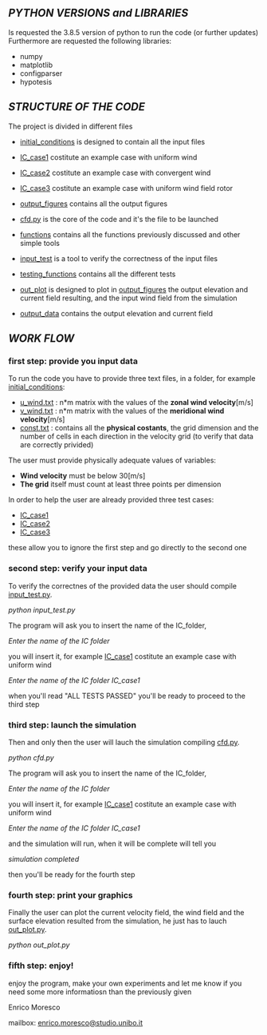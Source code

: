## _PYTHON VERSIONS and LIBRARIES_

Is requested the 3.8.5 version of python to run the code (or further updates)
Furthermore are requested the following libraries: 
* numpy
* matplotlib 
* configparser
* hypotesis

## _STRUCTURE OF THE CODE_

The project is divided in different files

* [initial_conditions](https://github.com/enricomoresco/Software-and-Computing-Repository/blob/master/initial_conditions) is designed to contain all the input files
* [IC_case1](https://github.com/enricomoresco/Software-and-Computing-Repository/blob/master/IC_case1) costitute an example case with uniform wind
* [IC_case2](https://github.com/enricomoresco/Software-and-Computing-Repository/blob/master/IC_case2) costitute an example case with convergent wind
* [IC_case3](https://github.com/enricomoresco/Software-and-Computing-Repository/blob/master/IC_case3) costitute an example case with uniform wind field rotor

* [output_figures](https://github.com/enricomoresco/Software-and-Computing-Repository/blob/master/output_figures) contains all the output figures
* [cfd.py](https://github.com/enricomoresco/Software-and-Computing-Repository/blob/master/cfd.py) is the core of the code and it's the file to be launched
* [functions](https://github.com/enricomoresco/Software-and-Computing-Repository/blob/master/functions) contains all the functions previously discussed and other simple tools
* [input_test](https://github.com/enricomoresco/Software-and-Computing-Repository/blob/master/input_test) is a tool to verify the correctness of the input files
* [testing_functions](https://github.com/enricomoresco/Software-and-Computing-Repository/blob/master/test_functions) contains all the different tests
* [out_plot](https://github.com/enricomoresco/Software-and-Computing-Repository/blob/master/out_plot) is designed to plot in [output_figures](https://github.com/enricomoresco/Software-and-Computing-Repository/blob/master/output_figures) the output elevation and current field resulting, and the input wind field from the simulation
* [output_data](https://github.com/enricomoresco/Software-and-Computing-Repository/blob/master/output_data) contains the output elevation and current field

## _WORK FLOW_


### first step: provide you input data
To run the code you have to provide three text files, in a folder, for example [initial_conditions](https://github.com/enricomoresco/Software-and-Computing-Repository/blob/master/initial_conditions):

* [u_wind.txt](https://github.com/enricomoresco/Software-and-Computing-Repository/blob/master/initial_conditions/u_wind.txt) : n*m matrix with the values of the **zonal wind velocity**[m/s]
* [v_wind.txt](https://github.com/enricomoresco/Software-and-Computing-Repository/blob/master/initial_conditions/v_wind.txt) : n*m matrix with the values of the **meridional wind velocity**[m/s]
* [const.txt](https://github.com/enricomoresco/Software-and-Computing-Repository/blob/master/initial_conditions/const.txt) : contains all the **physical costants**, the grid dimension and the number of cells in each direction in the velocity grid (to verify that data are correctly privided)

The user must provide physically adequate values of variables:

* **Wind velocity** must be below 30[m/s]
* **The grid** itself must count at least three points per dimension 


In order to help the user are already provided three test cases:

* [IC_case1](https://github.com/enricomoresco/Software-and-Computing-Repository/blob/master/IC_case1)
* [IC_case2](https://github.com/enricomoresco/Software-and-Computing-Repository/blob/master/IC_case2)
* [IC_case3](https://github.com/enricomoresco/Software-and-Computing-Repository/blob/master/IC_case3)

these allow you to ignore the first step and go directly to the second one


### second step: verify your input data

To verify the correctnes of the provided data the user should compile [input_test.py](https://github.com/enricomoresco/Software-and-Computing-Repository/blob/master/input_test.py).

_python input_test.py_

The program will ask you to insert the name of the IC_folder,

_Enter the name of the IC folder_

you will insert it, for example [IC_case1](https://github.com/enricomoresco/Software-and-Computing-Repository/blob/master/IC_case1) costitute an example case with uniform wind

_Enter the name of the IC folder IC_case1_

when you'll read "ALL TESTS PASSED" you'll be ready to proceed to the third step


### third step: launch the simulation

Then and only then the user will lauch the simulation compiling [cfd.py](https://github.com/enricomoresco/Software-and-Computing-Repository/blob/main/cfd.py).

_python cfd.py_

The program will ask you to insert the name of the IC_folder,

_Enter the name of the IC folder_

you will insert it, for example [IC_case1](https://github.com/enricomoresco/Software-and-Computing-Repository/blob/master/IC_case1) costitute an example case with uniform wind

_Enter the name of the IC folder IC_case1_

and the simulation will run, when it will be complete will tell you

_simulation completed_

then you'll be ready for the fourth step

### fourth step: print your graphics

Finally the user can plot the current velocity field, the wind field and the surface elevation resulted from the simulation, he just has to lauch [out_plot.py](https://github.com/enricomoresco/Software-and-Computing-Repository/blob/master/out_plot.py).

_python out_plot.py_

### fifth step: enjoy!

enjoy the program, make your own experiments and let me know if you need some more informatiosn than the previously given

Enrico Moresco

mailbox: enrico.moresco@studio.unibo.it


























